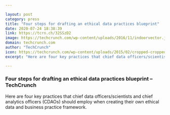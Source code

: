 ```yaml
---

layout: post
category: press
title: "Four steps for drafting an ethical data practices blueprint"
date: 2020-07-24 18:38:39
link: https://tcrn.ch/32SSzD2
image: https://techcrunch.com/wp-content/uploads/2016/11/indoorvector.jpg?w=532
domain: techcrunch.com
author: "TechCrunch"
icon: https://techcrunch.com/wp-content/uploads/2015/02/cropped-cropped-favicon-gradient.png?w=180
excerpt: "Here are four key practices that chief data officers/scientists and chief analytics officers (CDAOs) should employ when creating their own ethical data and business practice framework."

---
```


### Four steps for drafting an ethical data practices blueprint – TechCrunch

Here are four key practices that chief data officers/scientists and chief analytics officers (CDAOs) should employ when creating their own ethical data and business practice framework.